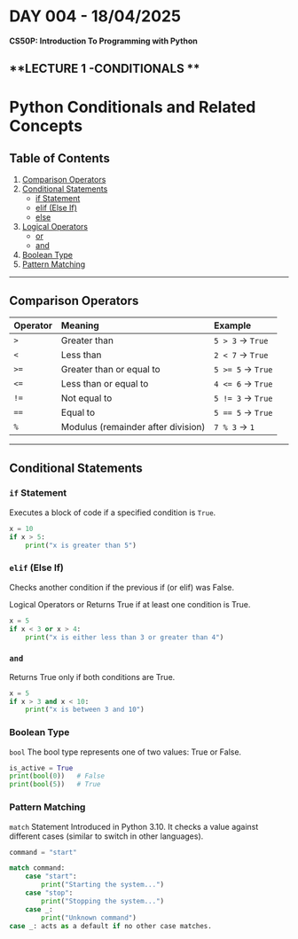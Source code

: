 # **DAY 004 - 18/04/2025**

**CS50P: Introduction To Programming with Python**

## **LECTURE 1 -CONDITIONALS **



# Python Conditionals and Related Concepts

## Table of Contents
1. [Comparison Operators](#comparison-operators)
2. [Conditional Statements](#conditional-statements)
   - [if Statement](#if-statement)
   - [elif (Else If)](#elif-else-if)
   - [else](#else)
3. [Logical Operators](#logical-operators)
   - [or](#or)
   - [and](#and)
4. [Boolean Type](#boolean-type)
5. [Pattern Matching](#pattern-matching)

---

## Comparison Operators

| Operator | Meaning                          | Example          |
|:---------|:----------------------------------|:-----------------|
| `>`       | Greater than                     | `5 > 3` → `True`  |
| `<`       | Less than                        | `2 < 7` → `True`  |
| `>=`      | Greater than or equal to          | `5 >= 5` → `True` |
| `<=`      | Less than or equal to             | `4 <= 6` → `True` |
| `!=`      | Not equal to                     | `5 != 3` → `True` |
| `==`      | Equal to                         | `5 == 5` → `True` |
| `%`       | Modulus (remainder after division) | `7 % 3` → `1`     |

---

## Conditional Statements

### `if` Statement
Executes a block of code if a specified condition is `True`.

```python
x = 10
if x > 5:
    print("x is greater than 5")
```
### `elif` (Else If)
Checks another condition if the previous if (or elif) was False.

Logical Operators
or
Returns True if at least one condition is True.

```python
x = 5
if x < 3 or x > 4:
    print("x is either less than 3 or greater than 4")
```

### `and`
Returns True only if both conditions are True.
```python
x = 5
if x > 3 and x < 10:
    print("x is between 3 and 10")
```

### Boolean Type
`bool`
The bool type represents one of two values: True or False.
```python
is_active = True
print(bool(0))   # False
print(bool(5))   # True
```

### Pattern Matching
`match` Statement
Introduced in Python 3.10. It checks a value against different cases (similar to switch in other languages).

```python
command = "start"

match command:
    case "start":
        print("Starting the system...")
    case "stop":
        print("Stopping the system...")
    case _:
        print("Unknown command")
case _: acts as a default if no other case matches.
```